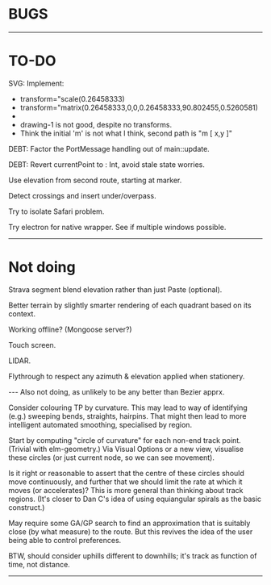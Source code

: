 
# BUGS

---

# TO-DO

SVG: Implement:
- transform="scale(0.26458333)
- transform="matrix(0.26458333,0,0,0.26458333,90.802455,0.5260581)
- 
- drawing-1 is not good, despite no transforms. 
- Think the initial 'm' is not what I think, second path is "m [ x,y ]"

DEBT: Factor the PortMessage handling out of main::update.

DEBT: Revert currentPoint to : Int, avoid stale state worries.

Use elevation from second route, starting at marker.

Detect crossings and insert under/overpass.

Try to isolate Safari problem.

Try electron for native wrapper. See if multiple windows possible.

---

# Not doing

Strava segment blend elevation rather than just Paste (optional).

Better terrain by slightly smarter rendering of each quadrant based on its context.

Working offline? (Mongoose server?)

Touch screen.

LIDAR.

Flythrough to respect any azimuth & elevation applied when stationery.

--- Also not doing, as unlikely to be any better than Bezier apprx.

Consider colouring TP by curvature.
This may lead to way of identifying (e.g.) sweeping bends, straights, hairpins.
That might then lead to more intelligent automated smoothing, specialised by region.

Start by computing "circle of curvature" for each non-end track point. (Trivial with elm-geometry.)
Via Visual Options or a new view, visualise these circles (or just current node, so we can see movement).

Is it right or reasonable to assert that the centre of these circles should move continuously,
and further that we should limit the rate at which it moves (or accelerates)?
This is more general than thinking about track regions.
(It's closer to Dan C's idea of using equiangular spirals as the basic construct.)

May require some GA/GP search to find an approximation that is suitably close (by what measure) to the route.
But this revives the idea of the user being able to control preferences.

BTW, should consider uphills different to downhills; it's track as function of time, not distance.

---

